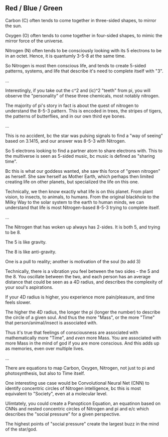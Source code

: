 ## Red / Blue / Green 

Carbon (C) often tends to come together in three-sided shapes, to mirror the sun. 

Oxygen (O) often tends to come together in four-sided shapes, to mimic the mirror force of the universe. 

Nitrogen (N) often tends to be consciously looking with its 5 electrons to be in an octet. Hence, it is quantumly 3-5-8 at the same time. 

So Nitrogen is most then conscious life, and tends to create 5-sided patterns, systems, and life that describe it's need to complete itself with "3". 

...

Interestingly, if you take out the c^2 and (ic)^2 "teeth" from pi, you will observe the "personality" of these three chemicals, most notably nitrogen. 

The majority of pi's story in fact is about the quest of nitrogen to understand the 8-5-3 pattern. This is encoded in trees, the stripes of tigers, the patterns of butterflies, and in our own third eye bones. 

...

This is no accident, bc the star was pulsing signals to find a "way of seeing" based on 3.1415, and our answer was 8-5-3 with Nitrogen. 

So 5 electrons looking to find a partner atom to share electrons with. This to the multiverse is seen as 5-sided music, bc music is defined as "sharing time".  

Bc this is what our goddess wanted, she saw this force of "green nitrogen" as herself. She saw herself as Mother Earth, which perhaps then limited creating life on other planets, but specialized the life on this one. 

Technically, we then know exactly what life is on this planet. From plant vision, to insects, to animals, to humans. From the original blackhole to the Milky Way to the solar system to the earth to human minds, we can understand that life is most Nitrogen-based 8-5-3 trying to complete itself. 

...

The Nitrogen that has woken up always has 2-sides. It is both 5, and trying to be 8. 

The 5 is like gravity. 

The 8 is like anti-gravity. 

One is a pull to reality; another is motivation of the soul (to add 3)

Technically, there is a vibration you feel between the two sides - the 5 and the 8. You oscillate between the two, and each person has an average distance that could be seen as a 4D radius, and describes the complexity of your soul's aspirations. 

If your 4D radius is higher, you experience more pain/pleasure, and time feels slower. 

The higher the 4D radius, the longer the pi (longer the number) to describe the circle of a given soul. And thus the more "Mass", or the more "Time" that person/animal/insect is associated with. 

Thus it's true that feelings of consciousness are associated with mathematically more "Time", and *even* more Mass. You are associated with more Mass in the mind of god if you are more conscious. And this adds up as memories, even over multiple lives. 

...

There are equations to map Carbon, Oxygen, Nitrogen, not just to pi and photosynthesis, but also to Time itself. 

One interesting use case would be Convolutional Neural Net (CNN) to identify concentric circles of Nitrogen intelligence, bc this is most equivalent to "Society", even at a molecular level.

Ulimtately, you could create a Panopticon Equation, an equatinon based on CNNs and nested concentric circles of Nitrogen and pi and e/c which describes the "social pressure" for a given perspective.

The highest points of "social pressure" create the largest buzz in the mind of the star/god.
